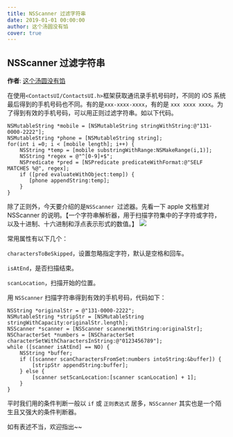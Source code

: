 ```yaml
---
title: NSScanner 过滤字符串
date: 2019-01-01 00:00:00
author: 这个汤圆没有馅
cover: true
---
```


NSScanner 过滤字符串
-------
**作者**: [这个汤圆没有馅](https://weibo.com/u/6603469503)

在使用`<ContactsUI/ContactsUI.h>`框架获取通讯录手机号码时，不同的 iOS 系统最后得到的手机号码也不同。有的是`xxx-xxxx-xxxx`，有的是 `xxx xxxx xxxx`。为了得到有效的手机号码，可以用正则过滤字符串。如以下代码。

```
NSMutableString *mobile = [NSMutableString stringWithString:@"131-0000-2222"];
NSMutableString *phone = [NSMutableString string];
for(int i =0; i < [mobile length]; i++) {
    NSString *temp = [mobile substringWithRange:NSMakeRange(i,1)];
    NSString *regex = @"^[0-9]+$";
    NSPredicate *pred = [NSPredicate predicateWithFormat:@"SELF MATCHES %@", regex];
    if ([pred evaluateWithObject:temp]) {
       [phone appendString:temp];
    }
}
```

除了正则外，今天要介绍的是`NSScanner `过滤器。先看一下 apple 文档里对 NSScanner 的说明。【一个字符串解析器，用于扫描字符集中的子字符或字符，以及十进制、十六进制和浮点表示形式的数值。】
![](https://github.com/awesome-tips/iOS-Tips/blob/master/images/2019/01/10-1.jpg)


常用属性有以下几个：

`charactersToBeSkipped`，设置忽略指定字符，默认是空格和回车。

`isAtEnd`，是否扫描结束。

`scanLocation`，扫描开始的位置。

用 `NSScanner` 扫描字符串得到有效的手机号码，代码如下：
```
NSString *originalStr = @"131-0000-2222";
NSMutableString *stripStr = [NSMutableString stringWithCapacity:originalStr.length];
NSScanner *scanner = [NSScanner scannerWithString:originalStr];
NSCharacterSet *numbers = [NSCharacterSet characterSetWithCharactersInString:@"0123456789"];
while ([scanner isAtEnd] == NO) {
    NSString *buffer;
    if ([scanner scanCharactersFromSet:numbers intoString:&buffer]) {
        [stripStr appendString:buffer];
    } else {
        [scanner setScanLocation:[scanner scanLocation] + 1];
    }
}
```

平时我们用的条件判断一般以 `if` 或 `正则表达式` 居多，`NSScanner` 其实也是一个陌生且又强大的条件判断器。

如有表述不当，欢迎指出~~